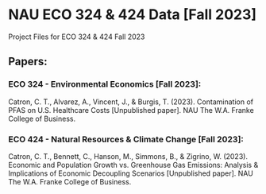 # NAU ECO 324 & 424 Data [Fall 2023]
Project Files for ECO 324 &amp; 424 Fall 2023

## Papers:
### ECO 324 - Environmental Economics [Fall 2023]:

Catron, C. T., Alvarez, A., Vincent, J., & Burgis, T. (2023). Contamination of PFAS on U.S. Healthcare Costs [Unpublished paper]. NAU The W.A. Franke College of Business.

### ECO 424 - Natural Resources & Climate Change [Fall 2023]:

Catron, C. T., Bennett, C., Hanson, M., Simmons, B., & Zigrino, W. (2023). Economic and Population Growth vs. Greenhouse Gas Emissions: Analysis & Implications of Economic Decoupling Scenarios [Unpublished paper]. NAU The W.A. Franke College of Business.
